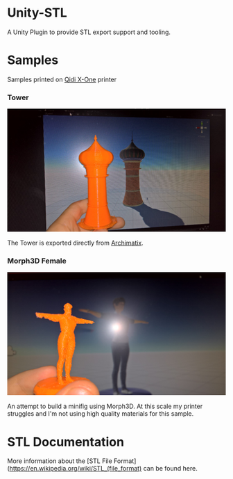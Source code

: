 # Unity-STL
A Unity Plugin to provide STL export support and tooling.

# Samples
Samples printed on [Qidi X-One](https://www.amazon.com/gp/product/B01HZ4HY9I/ref=as_li_tl?ie=UTF8&camp=1789&creative=9325&creativeASIN=B01HZ4HY9I&linkCode=as2&tag=worldofzero-20&linkId=e3777d74fc3b3fc8f3f694dc633dd883) printer

### Tower
![Archimatix Tower](/Documentation/Images/Tower.jpg)

The Tower is exported directly from [Archimatix](http://www.archimatix.com).

### Morph3D Female
![Morph 3D Female](/Documentation/Images/Mini.jpg)


An attempt to build a minifig using Morph3D. At this scale my printer struggles and I'm not using high quality materials for this sample.

# STL Documentation
More information about the [STL File Format](https://en.wikipedia.org/wiki/STL_(file_format) can be found here.
